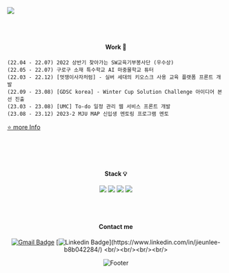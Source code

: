 <img src="https://capsule-render.vercel.app/api?type=waving&color=9C9EFE&&fontColor=FFFFFF&height=100&section=header&text=%20&desc=%20&fontSize=45&0&animation=twinkling&stroke=B1E1FF&strokeWidth=2.2&descAlign=85&descAlignY=55" />


  
  <br/><br/>
  <div align="center">    

  ####  Work      📌
  </div>   
     
    (22.04 - 22.07) 2022 상반기 찾아가는 SW교육기부봉사단 (우수상)
    (22.05 - 22.07) 구로구 소재 특수학교 AI 마중물학교 튜터
    (22.03 - 22.12) [멋쟁이사자처럼] - 실버 세대의 키오스크 사용 교육 플랫폼 프론트 개발
    (22.09 - 23.08) [GDSC korea] - Winter Cup Solution Challenge 아이디어 본선 진출
    (23.03 - 23.08) [UMC] To-do 일정 관리 웹 서비스 프론트 개발
    (23.08 - 23.12) 2023-2 MJU MAP 신입생 멘토링 프로그램 멘토
     
[⭐ more Info](https://www.notion.so/jini77u/Portfolio-dbc682ed59a64890acd2acdc59a84866)     
    
<br/><br/><br/>   

<div align="center">   

  
  
   ####  Stack  💡
<!-- <img src="https://img.shields.io/badge/Python-3776AB?style=for-the-badge&logo=Python&logoColor=FFFFFF"> -->


<!-- <img src="https://img.shields.io/badge/JavaScript-F7DF1E?style=for-the-badge&logo=JavaScript&logoColor=FFFFFF"> -->
<img src="https://img.shields.io/badge/JavaScript-F7DF1E?style=flat-square&logo=javascript&logoColor=black"/>

<!-- <img src="https://img.shields.io/badge/React-61DAFB?style=for-the-badge&logo=React&logoColor=FFFFFF">  -->
<img src="https://img.shields.io/badge/React-61DAFB?style=flat-square&logo=React&logoColor=black"/>    
<img src="https://img.shields.io/badge/Typescript-3178C6?style=flat-square&logo=Typescript&logoColor=white"/>
<img src="https://img.shields.io/badge/Python-3776AB?style=flat-square&logo=Python&logoColor=white"/>

  <br/>   
<!-- <img src="https://img.shields.io/badge/Java-007396?style=for-the-badge&logo=OpenJDK&logoColor=white"/> -->
<!-- <img src="https://img.shields.io/badge/Kotlin-7F52FF?style=for-the-badge&logo=Kotlin&logoColor=FFFFFF"> -->
<!-- <img src="https://img.shields.io/badge/Oracle-F80000?style=for-the-badge&logo=oracle&logoColor=FFFFFF"> -->
<!-- <img src="https://img.shields.io/badge/mysql-4479A1?style=for-the-badge&logo=mysql&logoColor=FFFFFF"> -->

  <br/><br/>

<!--
  ####  Tools   🛠 -->
<!-- <img src="https://img.shields.io/badge/GitHub-181717?style=for-the-badge&logo=GitHub&logoColor=FFFFFF"> -->
<!-- <img src="https://img.shields.io/badge/Notion-000000?style=for-the-badge&logo=Notion&logoColor=FFFFFF">
<img src="https://img.shields.io/badge/Slack-4A154B?style=for-the-badge&logo=Slack&logoColor=FFFFFF"> -->
<!-- <img src="https://img.shields.io/badge/Figma-F24E1E?style=for-the-badge&logo=Figma&logoColor=FFFFFF">   -->
<!-- <img src="https://img.shields.io/badge/Discord-5865F2?style=for-the-badge&logo=discord&logoColor=FFFFFF">  

  <br/>   
<img src="https://img.shields.io/badge/Visual Studio Code-007ACC?style=for-the-badge&logo=Visual Studio Code&logoColor=FFFFFF">
<!-- <img src="https://img.shields.io/badge/Android Studio-3DDC84?style=for-the-badge&logo=Android Studio&logoColor=FFFFFF">-->
<!-- <img src="https://img.shields.io/badge/Eclipse IDE-2C2255?style=for-the-badge&logo=Eclipse IDE&logoColor=FFFFFF"> -->


     
####  Contact me   

[![Gmail Badge](https://img.shields.io/badge/Gmail-d14836?style=flat-square&logo=Gmail&logoColor=white&link=mailto:jul061055@gmail.com)](mailto:jul061055@gmail.com)
  [![Linkedin Badge](https://img.shields.io/badge/-LinkedIn-blue?style=flat-square&logo=Linkedin&logoColor=white&link=[https://www.linkedin.com/in/jieunlee-b8b042284](https://www.linkedin.com/in/jieunlee-b8b042284)/)](https://www.linkedin.com/in/jieunlee-b8b042284/)
  <br/><br/><br/><br/>

   ![Footer](https://capsule-render.vercel.app/api?type=waving&color=auto&height=100&section=footer)
   
</div>

